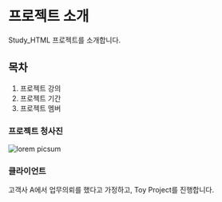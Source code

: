 # 프로젝트 소개
Study_HTML 프로젝트를 소개합니다.

## 목차
1. 프로젝트 강의
2. 프로젝트 기간
3. 프로젝트 멤버

### 프로젝트 청사진
![lorem picsum](https://picsum.photos/200/300)

### 클라이언트
고객사 A에서 업무의뢰를 했다고 가정하고, Toy Project를 진행합니다.